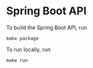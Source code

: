 # Spring Boot API
To build the Spring Boot API, run
```
make package
```

To run locally, run
```
make run
```
